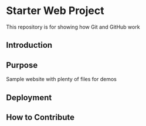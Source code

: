 # Starter Web Project
This repository is for showing how Git and GitHub work

## Introduction

## Purpose
Sample website with plenty of files for demos

## Deployment 
## How to Contribute
